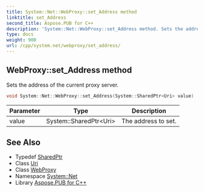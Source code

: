 ```yaml
---
title: System::Net::WebProxy::set_Address method
linktitle: set_Address
second_title: Aspose.PUB for C++
description: 'System::Net::WebProxy::set_Address method. Sets the address of the current proxy server in C++.'
type: docs
weight: 900
url: /cpp/system.net/webproxy/set_address/
---
```

## WebProxy::set_Address method


Sets the address of the current proxy server.

```cpp
void System::Net::WebProxy::set_Address(System::SharedPtr<Uri> value)
```


| Parameter | Type | Description |
| --- | --- | --- |
| value | System::SharedPtr\<Uri\> | The address to set. |

## See Also

* Typedef [SharedPtr](../../../system/sharedptr/)
* Class [Uri](../../../system/uri/)
* Class [WebProxy](../)
* Namespace [System::Net](../../)
* Library [Aspose.PUB for C++](../../../)

